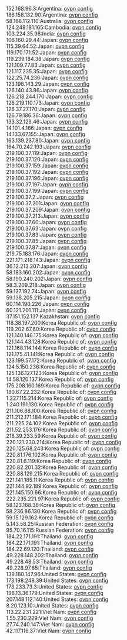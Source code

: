 152.168.96.3:Argentina: [ovpn config](vpn/152_168_96_3.ovpn)  
186.158.132.90:Argentina: [ovpn config](vpn/186_158_132_90.ovpn)  
58.168.112.110:Australia: [ovpn config](vpn/58_168_112_110.ovpn)  
124.248.181.165:Cambodia: [ovpn config](vpn/124_248_181_165.ovpn)  
103.224.35.98:India: [ovpn config](vpn/103_224_35_98.ovpn)  
106.160.29.44:Japan: [ovpn config](vpn/106_160_29_44.ovpn)  
115.39.64.52:Japan: [ovpn config](vpn/115_39_64_52.ovpn)  
119.170.171.52:Japan: [ovpn config](vpn/119_170_171_52.ovpn)  
119.239.184.38:Japan: [ovpn config](vpn/119_239_184_38.ovpn)  
121.109.77.83:Japan: [ovpn config](vpn/121_109_77_83.ovpn)  
121.117.235.35:Japan: [ovpn config](vpn/121_117_235_35.ovpn)  
122.25.74.236:Japan: [ovpn config](vpn/122_25_74_236.ovpn)  
123.198.143.29:Japan: [ovpn config](vpn/123_198_143_29.ovpn)  
126.140.43.86:Japan: [ovpn config](vpn/126_140_43_86.ovpn)  
126.218.244.170:Japan: [ovpn config](vpn/126_218_244_170.ovpn)  
126.219.110.173:Japan: [ovpn config](vpn/126_219_110_173.ovpn)  
126.37.27.170:Japan: [ovpn config](vpn/126_37_27_170.ovpn)  
126.79.186.36:Japan: [ovpn config](vpn/126_79_186_36.ovpn)  
133.32.129.46:Japan: [ovpn config](vpn/133_32_129_46.ovpn)  
14.101.4.186:Japan: [ovpn config](vpn/14_101_4_186.ovpn)  
14.133.67.155:Japan: [ovpn config](vpn/14_133_67_155.ovpn)  
163.139.237.80:Japan: [ovpn config](vpn/163_139_237_80.ovpn)  
164.70.242.193:Japan: [ovpn config](vpn/164_70_242_193.ovpn)  
219.100.37.119:Japan: [ovpn config](vpn/219_100_37_119.ovpn)  
219.100.37.120:Japan: [ovpn config](vpn/219_100_37_120.ovpn)  
219.100.37.159:Japan: [ovpn config](vpn/219_100_37_159.ovpn)  
219.100.37.192:Japan: [ovpn config](vpn/219_100_37_192.ovpn)  
219.100.37.196:Japan: [ovpn config](vpn/219_100_37_196.ovpn)  
219.100.37.197:Japan: [ovpn config](vpn/219_100_37_197.ovpn)  
219.100.37.199:Japan: [ovpn config](vpn/219_100_37_199.ovpn)  
219.100.37.2:Japan: [ovpn config](vpn/219_100_37_2.ovpn)  
219.100.37.201:Japan: [ovpn config](vpn/219_100_37_201.ovpn)  
219.100.37.209:Japan: [ovpn config](vpn/219_100_37_209.ovpn)  
219.100.37.213:Japan: [ovpn config](vpn/219_100_37_213.ovpn)  
219.100.37.60:Japan: [ovpn config](vpn/219_100_37_60.ovpn)  
219.100.37.63:Japan: [ovpn config](vpn/219_100_37_63.ovpn)  
219.100.37.83:Japan: [ovpn config](vpn/219_100_37_83.ovpn)  
219.100.37.85:Japan: [ovpn config](vpn/219_100_37_85.ovpn)  
219.100.37.87:Japan: [ovpn config](vpn/219_100_37_87.ovpn)  
219.75.183.176:Japan: [ovpn config](vpn/219_75_183_176.ovpn)  
221.171.218.143:Japan: [ovpn config](vpn/221_171_218_143.ovpn)  
36.12.213.207:Japan: [ovpn config](vpn/36_12_213_207.ovpn)  
58.183.160.202:Japan: [ovpn config](vpn/58_183_160_202.ovpn)  
58.190.240.202:Japan: [ovpn config](vpn/58_190_240_202.ovpn)  
58.3.209.218:Japan: [ovpn config](vpn/58_3_209_218.ovpn)  
59.137.192.74:Japan: [ovpn config](vpn/59_137_192_74.ovpn)  
59.138.205.215:Japan: [ovpn config](vpn/59_138_205_215.ovpn)  
60.114.190.226:Japan: [ovpn config](vpn/60_114_190_226.ovpn)  
60.121.201.111:Japan: [ovpn config](vpn/60_121_201_111.ovpn)  
37.151.152.137:Kazakhstan: [ovpn config](vpn/37_151_152_137.ovpn)  
118.38.197.200:Korea Republic of: [ovpn config](vpn/118_38_197_200.ovpn)  
119.202.67.60:Korea Republic of: [ovpn config](vpn/119_202_67_60.ovpn)  
121.140.146.175:Korea Republic of: [ovpn config](vpn/121_140_146_175.ovpn)  
121.144.43.128:Korea Republic of: [ovpn config](vpn/121_144_43_128.ovpn)  
121.168.114.144:Korea Republic of: [ovpn config](vpn/121_168_114_144.ovpn)  
121.175.41.141:Korea Republic of: [ovpn config](vpn/121_175_41_141.ovpn)  
123.199.57.172:Korea Republic of: [ovpn config](vpn/123_199_57_172.ovpn)  
124.5.150.236:Korea Republic of: [ovpn config](vpn/124_5_150_236.ovpn)  
125.136.127.123:Korea Republic of: [ovpn config](vpn/125_136_127_123.ovpn)  
14.58.120.137:Korea Republic of: [ovpn config](vpn/14_58_120_137.ovpn)  
175.208.160.169:Korea Republic of: [ovpn config](vpn/175_208_160_169.ovpn)  
180.67.22.232:Korea Republic of: [ovpn config](vpn/180_67_22_232.ovpn)  
1.227.115.214:Korea Republic of: [ovpn config](vpn/1_227_115_214.ovpn)  
1.240.191.130:Korea Republic of: [ovpn config](vpn/1_240_191_130.ovpn)  
211.106.88.100:Korea Republic of: [ovpn config](vpn/211_106_88_100.ovpn)  
211.212.171.184:Korea Republic of: [ovpn config](vpn/211_212_171_184.ovpn)  
211.225.24.102:Korea Republic of: [ovpn config](vpn/211_225_24_102.ovpn)  
211.52.253.176:Korea Republic of: [ovpn config](vpn/211_52_253_176.ovpn)  
218.39.233.59:Korea Republic of: [ovpn config](vpn/218_39_233_59.ovpn)  
220.121.230.214:Korea Republic of: [ovpn config](vpn/220_121_230_214.ovpn)  
220.125.68.243:Korea Republic of: [ovpn config](vpn/220_125_68_243.ovpn)  
220.81.176.102:Korea Republic of: [ovpn config](vpn/220_81_176_102.ovpn)  
220.81.6.119:Korea Republic of: [ovpn config](vpn/220_81_6_119.ovpn)  
220.82.201.32:Korea Republic of: [ovpn config](vpn/220_82_201_32.ovpn)  
220.88.129.215:Korea Republic of: [ovpn config](vpn/220_88_129_215.ovpn)  
221.141.185.11:Korea Republic of: [ovpn config](vpn/221_141_185_11.ovpn)  
221.144.92.189:Korea Republic of: [ovpn config](vpn/221_144_92_189.ovpn)  
221.145.150.66:Korea Republic of: [ovpn config](vpn/221_145_150_66.ovpn)  
222.235.221.97:Korea Republic of: [ovpn config](vpn/222_235_221_97.ovpn)  
58.123.168.36:Korea Republic of: [ovpn config](vpn/58_123_168_36.ovpn)  
58.236.86.130:Korea Republic of: [ovpn config](vpn/58_236_86_130.ovpn)  
59.15.129.162:Korea Republic of: [ovpn config](vpn/59_15_129_162.ovpn)  
5.143.58.25:Russian Federation: [ovpn config](vpn/5_143_58_25.ovpn)  
95.70.16.115:Russian Federation: [ovpn config](vpn/95_70_16_115.ovpn)  
184.22.171.191:Thailand: [ovpn config](vpn/184_22_171_191.ovpn)  
184.22.171.191:Thailand: [ovpn config](vpn/184_22_171_191.ovpn)  
184.22.69.120:Thailand: [ovpn config](vpn/184_22_69_120.ovpn)  
49.228.148.202:Thailand: [ovpn config](vpn/49_228_148_202.ovpn)  
49.228.48.53:Thailand: [ovpn config](vpn/49_228_48_53.ovpn)  
49.228.97.65:Thailand: [ovpn config](vpn/49_228_97_65.ovpn)  
139.180.147.96:United States: [ovpn config](vpn/139_180_147_96.ovpn)  
173.198.248.39:United States: [ovpn config](vpn/173_198_248_39.ovpn)  
173.233.73.3:United States: [ovpn config](vpn/173_233_73_3.ovpn)  
198.13.36.179:United States: [ovpn config](vpn/198_13_36_179.ovpn)  
207.148.112.140:United States: [ovpn config](vpn/207_148_112_140.ovpn)  
8.20.123.10:United States: [ovpn config](vpn/8_20_123_10.ovpn)  
113.22.231.221:Viet Nam: [ovpn config](vpn/113_22_231_221.ovpn)  
1.55.230.229:Viet Nam: [ovpn config](vpn/1_55_230_229.ovpn)  
27.74.240.147:Viet Nam: [ovpn config](vpn/27_74_240_147.ovpn)  
42.117.116.37:Viet Nam: [ovpn config](vpn/42_117_116_37.ovpn)  
